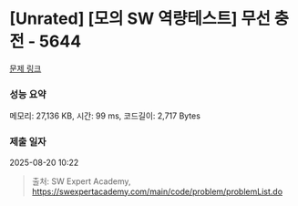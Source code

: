 # [Unrated] [모의 SW 역량테스트] 무선 충전 - 5644 

[문제 링크](https://swexpertacademy.com/main/code/problem/problemDetail.do?contestProbId=AWXRDL1aeugDFAUo) 

### 성능 요약

메모리: 27,136 KB, 시간: 99 ms, 코드길이: 2,717 Bytes

### 제출 일자

2025-08-20 10:22



> 출처: SW Expert Academy, https://swexpertacademy.com/main/code/problem/problemList.do